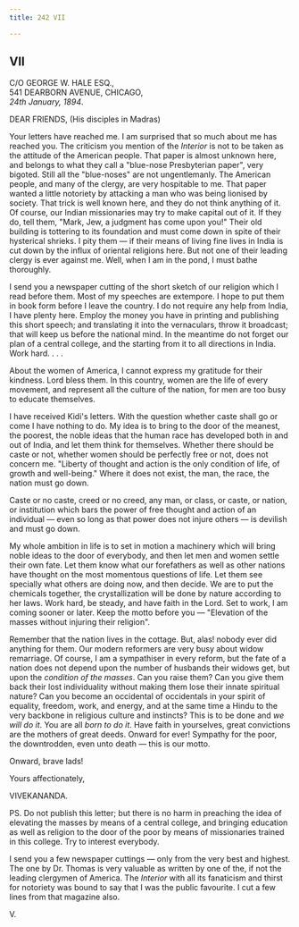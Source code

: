 ```yaml
---
title: 242 VII

---
```

  

  

## VII

C/O GEORGE W. HALE ESQ.,  
541 DEARBORN AVENUE, CHICAGO,  
*24th January, 1894*.

DEAR FRIENDS, (His disciples in Madras)

Your letters have reached me. I am surprised that so much about me has
reached you. The criticism you mention of the *Interior* is not to be
taken as the attitude of the American people. That paper is almost
unknown here, and belongs to what they call a "blue-nose Presbyterian
paper", very bigoted. Still all the "blue-noses" are not ungentlemanly.
The American people, and many of the clergy, are very hospitable to me.
That paper wanted a little notoriety by attacking a man who was being
lionised by society. That trick is well known here, and they do not
think anything of it. Of course, our Indian missionaries may try to make
capital out of it. If they do, tell them, "Mark, Jew, a judgment has
come upon you!" Their old building is tottering to its foundation and
must come down in spite of their hysterical shrieks. I pity them — if
their means of living fine lives in India is cut down by the influx of
oriental religions here. But not one of their leading clergy is ever
against me. Well, when I am in the pond, I must bathe thoroughly.

I send you a newspaper cutting of the short sketch of our religion which
I read before them. Most of my speeches are extempore. I hope to put
them in book form before I leave the country. I do not require any help
from India, I have plenty here. Employ the money you have in printing
and publishing this short speech; and translating it into the
vernaculars, throw it broadcast; that will keep us before the national
mind. In the meantime do not forget our plan of a central college, and
the starting from it to all directions in India. Work hard. . . .

About the women of America, I cannot express my gratitude for their
kindness. Lord bless them. In this country, women are the life of every
movement, and represent all the culture of the nation, for men are too
busy to educate themselves.

I have received Kidi's letters. With the question whether caste shall go
or come I have nothing to do. My idea is to bring to the door of the
meanest, the poorest, the noble ideas that the human race has developed
both in and out of India, and let them think for themselves. Whether
there should be caste or not, whether women should be perfectly free or
not, does not concern me. "Liberty of thought and action is the only
condition of life, of growth and well-being." Where it does not exist,
the man, the race, the nation must go down.

Caste or no caste, creed or no creed, any man, or class, or caste, or
nation, or institution which bars the power of free thought and action
of an individual — even so long as that power does not injure others —
is devilish and must go down.

My whole ambition in life is to set in motion a machinery which will
bring noble ideas to the door of everybody, and then let men and women
settle their own fate. Let them know what our forefathers as well as
other nations have thought on the most momentous questions of life. Let
them see specially what others are doing now, and then decide. We are to
put the chemicals together, the crystallization will be done by nature
according to her laws. Work hard, be steady, and have faith in the Lord.
Set to work, I am coming sooner or later. Keep the motto before you —
"Elevation of the masses without injuring their religion".

Remember that the nation lives in the cottage. But, alas! nobody ever
did anything for them. Our modern reformers are very busy about widow
remarriage. Of course, I am a sympathiser in every reform, but the fate
of a nation does not depend upon the number of husbands their widows
get, but upon the *condition of the masses*. Can you raise them? Can you
give them back their lost individuality without making them lose their
innate spiritual nature? Can you become an occidental of occidentals in
your spirit of equality, freedom, work, and energy, and at the same time
a Hindu to the very backbone in religious culture and instincts? This is
to be done and *we will do it*. You are all *born to do it*. Have faith
in yourselves, great convictions are the mothers of great deeds. Onward
for ever! Sympathy for the poor, the downtrodden, even unto death — this
is our motto.

Onward, brave lads!

Yours affectionately,

VIVEKANANDA.

  
PS. Do not publish this letter; but there is no harm in preaching the
idea of elevating the masses by means of a central college, and bringing
education as well as religion to the door of the poor by means of
missionaries trained in this college. Try to interest everybody.

I send you a few newspaper cuttings — only from the very best and
highest. The one by Dr. Thomas is very valuable as written by one of
the, if not the leading clergymen of America. The *Interior* with all
its fanaticism and thirst for notoriety was bound to say that I was the
public favourite. I cut a few lines from that magazine also.

V.